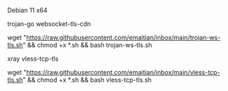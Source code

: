 Debian 11 x64

trojan-go
websocket-tls-cdn

wget "https://raw.githubusercontent.com/emaitian/inbox/main/trojan-ws-tls.sh" && chmod +x *.sh && bash trojan-ws-tls.sh


xray
vless-tcp-tls

wget "https://raw.githubusercontent.com/emaitian/inbox/main/vless-tcp-tls.sh" && chmod +x *.sh && bash vless-tcp-tls.sh
